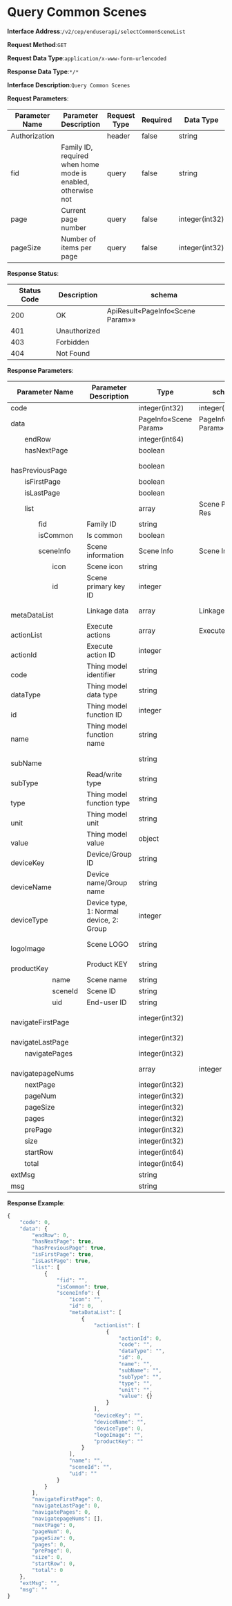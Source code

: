 # Query Common Scenes


**Interface Address**:`/v2/cep/enduserapi/selectCommonSceneList`


**Request Method**:`GET`


**Request Data Type**:`application/x-www-form-urlencoded`


**Response Data Type**:`*/*`


**Interface Description**:`Query Common Scenes`


**Request Parameters**:


| Parameter Name | Parameter Description                                   | Request Type | Required | Data Type      | schema |
| -------------- | ------------------------------------------------------- | ------------ | -------- | -------------- | ------ |
| Authorization  |                                                         | header       | false    | string         |        |
| fid            | Family ID, required when home mode is enabled, otherwise not | query        | false    | string         |        |
| page           | Current page number                                     | query        | false    | integer(int32) |        |
| pageSize       | Number of items per page                                | query        | false    | integer(int32) |        |


**Response Status**:


| Status Code | Description  | schema                        |
| ----------- | ------------ | ----------------------------- |
| 200         | OK           | ApiResult«PageInfo«Scene Param»» |
| 401         | Unauthorized |                               |
| 403         | Forbidden    |                               |
| 404         | Not Found    |                               |


**Response Parameters**:


| Parameter Name                                                | Parameter Description                | Type               | schema             |
| ------------------------------------------------------------- | ------------------------------------ | ------------------ | ------------------ |
| code                                                          |                                      | integer(int32)     | integer(int32)     |
| data                                                          |                                      | PageInfo«Scene Param» | PageInfo«Scene Param» |
| &emsp;&emsp;endRow                                            |                                      | integer(int64)     |                    |
| &emsp;&emsp;hasNextPage                                       |                                      | boolean            |                    |
| &emsp;&emsp;hasPreviousPage                                   |                                      | boolean            |                    |
| &emsp;&emsp;isFirstPage                                       |                                      | boolean            |                    |
| &emsp;&emsp;isLastPage                                        |                                      | boolean            |                    |
| &emsp;&emsp;list                                              |                                      | array              | Scene Param Res    |
| &emsp;&emsp;&emsp;&emsp;fid                                   | Family ID                            | string             |                    |
| &emsp;&emsp;&emsp;&emsp;isCommon                              | Is common                            | boolean            |                    |
| &emsp;&emsp;&emsp;&emsp;sceneInfo                             | Scene information                    | Scene Info         | Scene Info         |
| &emsp;&emsp;&emsp;&emsp;&emsp;&emsp;icon                      | Scene icon                           | string             |                    |
| &emsp;&emsp;&emsp;&emsp;&emsp;&emsp;id                        | Scene primary key ID                 | integer            |                    |
| &emsp;&emsp;&emsp;&emsp;&emsp;&emsp;metaDataList              | Linkage data                         | array              | Linkage Data       |
| &emsp;&emsp;&emsp;&emsp;&emsp;&emsp;&emsp;&emsp;actionList    | Execute actions                      | array              | Execute Action     |
| &emsp;&emsp;&emsp;&emsp;&emsp;&emsp;&emsp;&emsp;&emsp;&emsp;actionId | Execute action ID              | integer            |                    |
| &emsp;&emsp;&emsp;&emsp;&emsp;&emsp;&emsp;&emsp;&emsp;&emsp;code | Thing model identifier            | string             |                    |
| &emsp;&emsp;&emsp;&emsp;&emsp;&emsp;&emsp;&emsp;&emsp;&emsp;dataType | Thing model data type          | string             |                    |
| &emsp;&emsp;&emsp;&emsp;&emsp;&emsp;&emsp;&emsp;&emsp;&emsp;id | Thing model function ID            | integer            |                    |
| &emsp;&emsp;&emsp;&emsp;&emsp;&emsp;&emsp;&emsp;&emsp;&emsp;name | Thing model function name        | string             |                    |
| &emsp;&emsp;&emsp;&emsp;&emsp;&emsp;&emsp;&emsp;&emsp;&emsp;subName |                               | string             |                    |
| &emsp;&emsp;&emsp;&emsp;&emsp;&emsp;&emsp;&emsp;&emsp;&emsp;subType | Read/write type                | string             |                    |
| &emsp;&emsp;&emsp;&emsp;&emsp;&emsp;&emsp;&emsp;&emsp;&emsp;type | Thing model function type        | string             |                    |
| &emsp;&emsp;&emsp;&emsp;&emsp;&emsp;&emsp;&emsp;&emsp;&emsp;unit | Thing model unit                 | string             |                    |
| &emsp;&emsp;&emsp;&emsp;&emsp;&emsp;&emsp;&emsp;&emsp;&emsp;value | Thing model value               | object             |                    |
| &emsp;&emsp;&emsp;&emsp;&emsp;&emsp;&emsp;&emsp;deviceKey     | Device/Group ID                     | string             |                    |
| &emsp;&emsp;&emsp;&emsp;&emsp;&emsp;&emsp;&emsp;deviceName    | Device name/Group name              | string             |                    |
| &emsp;&emsp;&emsp;&emsp;&emsp;&emsp;&emsp;&emsp;deviceType    | Device type, 1: Normal device, 2: Group | integer        |                    |
| &emsp;&emsp;&emsp;&emsp;&emsp;&emsp;&emsp;&emsp;logoImage     | Scene LOGO                          | string             |                    |
| &emsp;&emsp;&emsp;&emsp;&emsp;&emsp;&emsp;&emsp;productKey    | Product KEY                         | string             |                    |
| &emsp;&emsp;&emsp;&emsp;&emsp;&emsp;name                      | Scene name                          | string             |                    |
| &emsp;&emsp;&emsp;&emsp;&emsp;&emsp;sceneId                   | Scene ID                            | string             |                    |
| &emsp;&emsp;&emsp;&emsp;&emsp;&emsp;uid                       | End-user ID                         | string             |                    |
| &emsp;&emsp;navigateFirstPage                                 |                                      | integer(int32)     |                    |
| &emsp;&emsp;navigateLastPage                                  |                                      | integer(int32)     |                    |
| &emsp;&emsp;navigatePages                                     |                                      | integer(int32)     |                    |
| &emsp;&emsp;navigatepageNums                                  |                                      | array              | integer            |
| &emsp;&emsp;nextPage                                          |                                      | integer(int32)     |                    |
| &emsp;&emsp;pageNum                                           |                                      | integer(int32)     |                    |
| &emsp;&emsp;pageSize                                          |                                      | integer(int32)     |                    |
| &emsp;&emsp;pages                                             |                                      | integer(int32)     |                    |
| &emsp;&emsp;prePage                                           |                                      | integer(int32)     |                    |
| &emsp;&emsp;size                                              |                                      | integer(int32)     |                    |
| &emsp;&emsp;startRow                                          |                                      | integer(int64)     |                    |
| &emsp;&emsp;total                                             |                                      | integer(int64)     |                    |
| extMsg                                                        |                                      | string             |                    |
| msg                                                           |                                      | string             |                    |


**Response Example**:
```javascript
{
	"code": 0,
	"data": {
		"endRow": 0,
		"hasNextPage": true,
		"hasPreviousPage": true,
		"isFirstPage": true,
		"isLastPage": true,
		"list": [
			{
				"fid": "",
				"isCommon": true,
				"sceneInfo": {
					"icon": "",
					"id": 0,
					"metaDataList": [
						{
							"actionList": [
								{
									"actionId": 0,
									"code": "",
									"dataType": "",
									"id": 0,
									"name": "",
									"subName": "",
									"subType": "",
									"type": "",
									"unit": "",
									"value": {}
								}
							],
							"deviceKey": "",
							"deviceName": "",
							"deviceType": 0,
							"logoImage": "",
							"productKey": ""
						}
					],
					"name": "",
					"sceneId": "",
					"uid": ""
				}
			}
		],
		"navigateFirstPage": 0,
		"navigateLastPage": 0,
		"navigatePages": 0,
		"navigatepageNums": [],
		"nextPage": 0,
		"pageNum": 0,
		"pageSize": 0,
		"pages": 0,
		"prePage": 0,
		"size": 0,
		"startRow": 0,
		"total": 0
	},
	"extMsg": "",
	"msg": ""
}
```